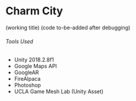 # Charm City
(working title)
(code to-be-added after debugging)

###### Tools Used
- Unity 2018.2.8f1
- Google Maps API
- GoogleAR
- FireAlpaca
- Photoshop
- UCLA Game Mesh Lab (Unity Asset)
